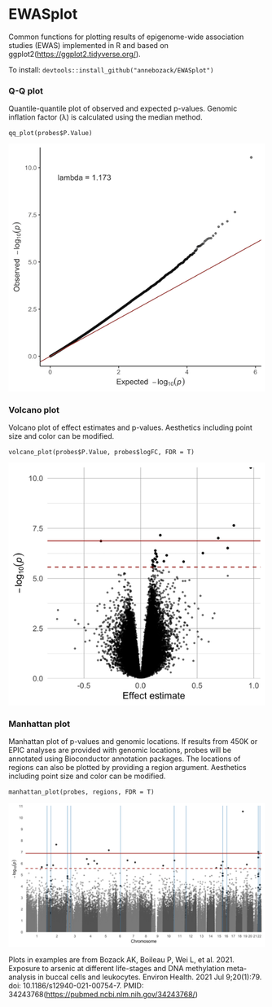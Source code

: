 # EWASplot

Common functions for plotting results of epigenome-wide association studies (EWAS) implemented in R and based on ggplot2(https://ggplot2.tidyverse.org/). 

To install:
    `devtools::install_github("annebozack/EWASplot")`

### Q-Q plot 

Quantile-quantile plot of observed and expected p-values. Genomic inflation factor (λ) is calculated using the median method.

```
qq_plot(probes$P.Value)
```

![qq plot](https://raw.githubusercontent.com/annebozack/images/master/qq_ex_sm.png)

### Volcano plot 

Volcano plot of effect estimates and p-values. Aesthetics including point size and color can be modified.

```
volcano_plot(probes$P.Value, probes$logFC, FDR = T)
```

![vol plot](https://raw.githubusercontent.com/annebozack/images/master/vol_ex_sm.png)

### Manhattan plot 

Manhattan plot of p-values and genomic locations. If results from 450K or EPIC analyses are provided with genomic locations, probes will be annotated using Bioconductor annotation packages. The locations of regions can also be plotted by providing a region argument. Aesthetics including point size and color can be modified.

```
manhattan_plot(probes, regions, FDR = T)
```

![manhattan plot](https://raw.githubusercontent.com/annebozack/images/master/man_ex_sm.png)

Plots in examples are from Bozack AK, Boileau P, Wei L, et al. 2021. Exposure to arsenic at different life-stages and DNA methylation meta-analysis in buccal cells and leukocytes. Environ Health. 2021 Jul 9;20(1):79. doi: 10.1186/s12940-021-00754-7. PMID: 34243768(https://pubmed.ncbi.nlm.nih.gov/34243768/)
